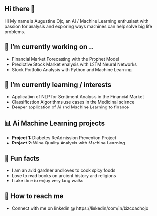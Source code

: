 ## Hi there 👋

<!--
**AiSuccessNow/AiSuccessNow** is a ✨ _special_ ✨ repository because its `README.md` (this file) appears on your GitHub profile.

Here are some ideas to get you started:

- 🔭 I’m currently working on ...
- 🌱 I’m currently learning ...
- 👯 I’m looking to collaborate on ...
- 🤔 I’m looking for help with ...
- 💬 Ask me about ...
- 📫 How to reach me: ...
- 😄 Pronouns: ...
- ⚡ 
-->


Hi My name is Augustine Ojo, an Ai / Machine Learning enthusiast with passion for analysis and exploring ways machines can help solve big life problems.
   
## 🔭 I’m currently working on ..
- Financial Market Forecasting with the Prophet Model 
- Predictive Stock Market Analysis with LSTM Neural Networks
- Stock Portfolio Analysis with Python and Machine Learning

## 🌱 I’m currently learning / interests
- Application of NLP for Sentiment Analysis in the Financial Market
- Classification Algorithms use cases in the Medicinal science 
- Deeper application of Ai and Machine Learning to finance 

## 📊 Ai Machine Learning projects 
-  **Project 1:** Diabetes ReAdmission Prevention Project
-  **Project 2:** Wine Quality Analysis with Machine Learning

## 🌱 Fun facts
- I am an avid gardner and loves to cook spicy foods
- Love to read books on ancient history and religions
- I take time to enjoy very long walks

## 🌱 How to reach me
  - Connect with me on linkedin @ https://linkedin/com/in/bizcoachojo


